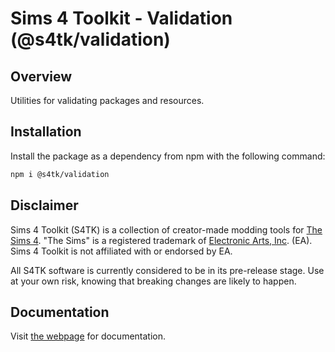# Sims 4 Toolkit - Validation (@s4tk/validation)

## Overview

Utilities for validating packages and resources.

## Installation

Install the package as a dependency from npm with the following command:

```sh
npm i @s4tk/validation
```

## Disclaimer

Sims 4 Toolkit (S4TK) is a collection of creator-made modding tools for [The Sims 4](https://www.ea.com/games/the-sims). "The Sims" is a registered trademark of [Electronic Arts, Inc](https://www.ea.com/). (EA). Sims 4 Toolkit is not affiliated with or endorsed by EA.

All S4TK software is currently considered to be in its pre-release stage. Use at your own risk, knowing that breaking changes are likely to happen.

## Documentation

Visit [the webpage](https://sims4toolkit.com/#/docs/validation) for documentation.
